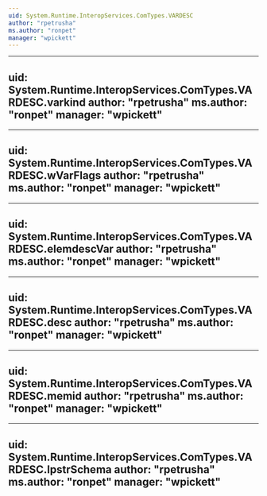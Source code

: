 ```yaml
---
uid: System.Runtime.InteropServices.ComTypes.VARDESC
author: "rpetrusha"
ms.author: "ronpet"
manager: "wpickett"
---
```


---
uid: System.Runtime.InteropServices.ComTypes.VARDESC.varkind
author: "rpetrusha"
ms.author: "ronpet"
manager: "wpickett"
---

---
uid: System.Runtime.InteropServices.ComTypes.VARDESC.wVarFlags
author: "rpetrusha"
ms.author: "ronpet"
manager: "wpickett"
---

---
uid: System.Runtime.InteropServices.ComTypes.VARDESC.elemdescVar
author: "rpetrusha"
ms.author: "ronpet"
manager: "wpickett"
---

---
uid: System.Runtime.InteropServices.ComTypes.VARDESC.desc
author: "rpetrusha"
ms.author: "ronpet"
manager: "wpickett"
---

---
uid: System.Runtime.InteropServices.ComTypes.VARDESC.memid
author: "rpetrusha"
ms.author: "ronpet"
manager: "wpickett"
---

---
uid: System.Runtime.InteropServices.ComTypes.VARDESC.lpstrSchema
author: "rpetrusha"
ms.author: "ronpet"
manager: "wpickett"
---
